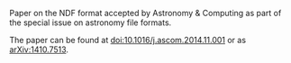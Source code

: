 
Paper on the NDF format accepted by Astronomy & Computing as part of the special issue on astronomy file formats.

The paper can be found at [doi:10.1016/j.ascom.2014.11.001](http://dx.doi.org/10.1016/j.ascom.2014.11.001) or as [arXiv:1410.7513](http://arxiv.org/abs/1410.7513).
